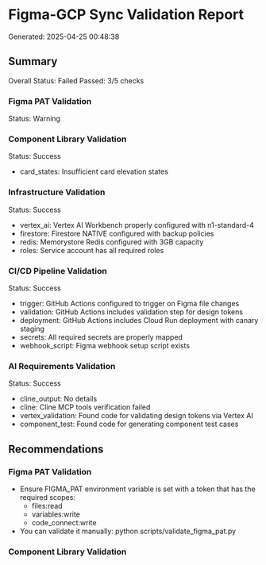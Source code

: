 # Figma-GCP Sync Validation Report

Generated: 2025-04-25 00:48:38

## Summary

Overall Status: Failed
Passed: 3/5 checks

### Figma PAT Validation

Status: Warning

### Component Library Validation

Status: Success

- card_states: Insufficient card elevation states

### Infrastructure Validation

Status: Success

- vertex_ai: Vertex AI Workbench properly configured with n1-standard-4
- firestore: Firestore NATIVE configured with backup policies
- redis: Memorystore Redis configured with 3GB capacity
- roles: Service account has all required roles

### CI/CD Pipeline Validation

Status: Success

- trigger: GitHub Actions configured to trigger on Figma file changes
- validation: GitHub Actions includes validation step for design tokens
- deployment: GitHub Actions includes Cloud Run deployment with canary staging
- secrets: All required secrets are properly mapped
- webhook_script: Figma webhook setup script exists

### AI Requirements Validation

Status: Success

- cline_output: No details
- cline: Cline MCP tools verification failed
- vertex_validation: Found code for validating design tokens via Vertex AI
- component_test: Found code for generating component test cases

## Recommendations

### Figma PAT Validation

- Ensure FIGMA_PAT environment variable is set with a token that has the required scopes:
  - files:read
  - variables:write
  - code_connect:write
- You can validate it manually: python scripts/validate_figma_pat.py

### Component Library Validation
